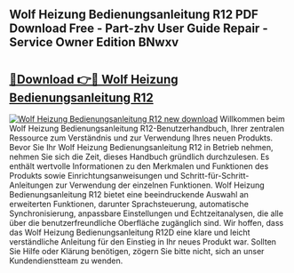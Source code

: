## Wolf Heizung Bedienungsanleitung R12 PDF Download Free - Part-zhv User Guide Repair - Service Owner Edition BNwxv

# <h2><a href="http://df21sn.blite.top/?on=Wolf+Heizung+Bedienungsanleitung+R12">🔗Download 👉🔴 Wolf Heizung Bedienungsanleitung R12</a></h2>

[![Wolf Heizung Bedienungsanleitung R12 new download](https://i.imgur.com/lujVjoI.png)](http://df21sn.blite.top/?on=Wolf+Heizung+Bedienungsanleitung+R12)
Willkommen beim Wolf Heizung Bedienungsanleitung R12-Benutzerhandbuch, Ihrer zentralen Ressource zum Verständnis und zur Verwendung Ihres neuen Produkts. Bevor Sie Ihr Wolf Heizung Bedienungsanleitung R12 in Betrieb nehmen, nehmen Sie sich die Zeit, dieses Handbuch gründlich durchzulesen. Es enthält wertvolle Informationen zu den Merkmalen und Funktionen des Produkts sowie Einrichtungsanweisungen und Schritt-für-Schritt-Anleitungen zur Verwendung der einzelnen Funktionen. Wolf Heizung Bedienungsanleitung R12 bietet eine beeindruckende Auswahl an erweiterten Funktionen, darunter Sprachsteuerung, automatische Synchronisierung, anpassbare Einstellungen und Echtzeitanalysen, die alle über die benutzerfreundliche Oberfläche zugänglich sind. Wir hoffen, dass das Wolf Heizung Bedienungsanleitung R12D eine klare und leicht verständliche Anleitung für den Einstieg in Ihr neues Produkt war. Sollten Sie Hilfe oder Klärung benötigen, zögern Sie bitte nicht, sich an unser Kundendienstteam zu wenden.
